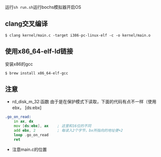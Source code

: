 运行`sh run.sh`运行bochs模拟器开启OS


## clang交叉编译
```shell
$ clang kernel/main.c -target i386-pc-linux-elf -c -o kernel/main.o
```

## 使用x86_64-elf-ld链接
安装x86的gcc
```shell]
$ brew install x86_64-elf-gcc
```

## 注意
- rd_disk_m_32:函数
    由于是在保护模式下读取，下面的代码有点不一样（使用ebx， [ds:ebx]
```asm
.go_on_read:
	in ax, dx
	mov [ds:ebx], ax	; 这里和16位的不同
	add ebx, 2 			; 每读入2个字节，bx所指向的地址便+2
	loop .go_on_read
	ret
```

- 注意main.c的位置